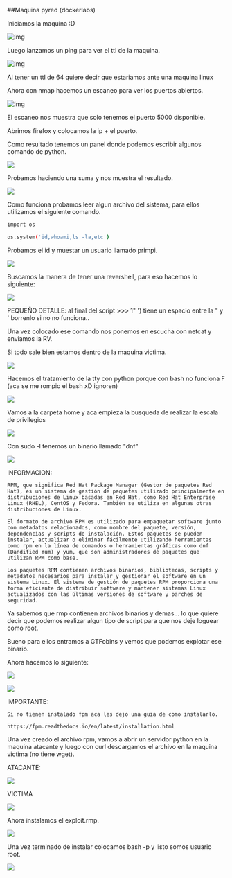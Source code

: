 ##Maquina pyred (dockerlabs)

Iniciamos la maquina :D 

![img](https://github.com/Qu0kk4/Quokka/blob/main/HackMyVm/image/Screenshot%202024-05-14%20191622.png)

Luego lanzamos un ping para ver el ttl de la maquina.

![img](https://github.com/Qu0kk4/Quokka/blob/main/HackMyVm/image/Screenshot%202024-05-14%20191617.png)

Al tener un ttl de 64 quiere decir que estariamos ante una maquina linux

Ahora con nmap hacemos un escaneo para ver los puertos abiertos.

![img](https://github.com/Qu0kk4/Quokka/blob/main/HackMyVm/image/Screenshot%202024-05-14%20193323.png)

El escaneo nos muestra que solo tenemos el puerto 5000 disponible.

Abrimos firefox y colocamos la ip + el puerto.

Como resultado tenemos un panel donde podemos escribir algunos comando de python.

![](https://github.com/Qu0kk4/Quokka/blob/main/HackMyVm/image/Screenshot%202024-05-14%20193504.png)

Probamos haciendo una suma y nos muestra el resultado.

![](https://github.com/Qu0kk4/Quokka/blob/main/HackMyVm/image/Screenshot%202024-05-14%20193542.png)

Como funciona probamos leer algun archivo del sistema, para ellos utilizamos el siguiente comando.

```bash
import os

os.system('id,whoami,ls -la,etc')

```

Probamos el id y muestar un usuario llamado primpi.

![](https://github.com/Qu0kk4/Quokka/blob/main/HackMyVm/image/Screenshot%202024-05-14%20195052.png)

Buscamos la manera de tener una revershell, para eso hacemos lo siguiente:

![](https://github.com/Qu0kk4/Quokka/blob/main/HackMyVm/image/Screenshot%202024-05-14%20200457.png)

PEQUEÑO DETALLE: al final del script >>> 1" ')  tiene un espacio entre la " y ' borrenlo si no no funciona..

Una vez colocado ese comando nos ponemos en escucha con netcat y enviamos la RV.

Si todo sale bien estamos dentro de la maquina victima.

![](https://github.com/Qu0kk4/Quokka/blob/main/HackMyVm/image/Screenshot%202024-05-14%20200751.png)

Hacemos el tratamiento de la tty con python porque con bash no funciona F (aca se me rompio el bash xD ignoren)

![](https://github.com/Qu0kk4/Quokka/blob/main/HackMyVm/image/Screenshot%202024-05-14%20200940.png)

Vamos a la carpeta home y aca empieza la busqueda de realizar la escala de privilegios

![](https://github.com/Qu0kk4/Quokka/blob/main/HackMyVm/image/Screenshot%202024-05-14%20202039.png)

Con sudo -l tenemos un binario llamado "dnf"

![](https://github.com/Qu0kk4/Quokka/blob/main/HackMyVm/image/Screenshot%202024-05-14%20202109.png)

INFORMACION:

```console
RPM, que significa Red Hat Package Manager (Gestor de paquetes Red Hat), es un sistema de gestión de paquetes utilizado principalmente en distribuciones de Linux basadas en Red Hat, como Red Hat Enterprise Linux (RHEL), CentOS y Fedora. También se utiliza en algunas otras distribuciones de Linux.

El formato de archivo RPM es utilizado para empaquetar software junto con metadatos relacionados, como nombre del paquete, versión, dependencias y scripts de instalación. Estos paquetes se pueden instalar, actualizar o eliminar fácilmente utilizando herramientas como rpm en la línea de comandos o herramientas gráficas como dnf (Dandified Yum) y yum, que son administradores de paquetes que utilizan RPM como base.

Los paquetes RPM contienen archivos binarios, bibliotecas, scripts y metadatos necesarios para instalar y gestionar el software en un sistema Linux. El sistema de gestión de paquetes RPM proporciona una forma eficiente de distribuir software y mantener sistemas Linux actualizados con las últimas versiones de software y parches de seguridad.
```

Ya sabemos que rmp contienen archivos binarios y demas... lo que quiere decir que podemos realizar algun tipo de script para que nos deje loguear como root.

Bueno para ellos entramos a GTFobins y vemos que podemos explotar ese binario.

Ahora hacemos lo siguiente:

![](https://github.com/Qu0kk4/Quokka/blob/main/HackMyVm/image/Screenshot%202024-05-14%20202312.png)

![](https://github.com/Qu0kk4/Quokka/blob/main/HackMyVm/image/Screenshot%202024-05-14%20203811.png)

IMPORTANTE:

```console
Si no tienen instalado fpm aca les dejo una guia de como instalarlo.

https://fpm.readthedocs.io/en/latest/installation.html
```
Una vez creado el archivo rpm, vamos a abrir un servidor python en la maquina atacante y luego con curl descargamos el archivo en la maquina victima (no tiene wget).

ATACANTE:

![](https://github.com/Qu0kk4/Quokka/blob/main/HackMyVm/image/Screenshot%202024-05-14%20204032.png)

VICTIMA

![](https://github.com/Qu0kk4/Quokka/blob/main/HackMyVm/image/Screenshot%202024-05-14%20204049.png)

Ahora instalamos el exploit.rmp.

![](https://github.com/Qu0kk4/Quokka/blob/main/HackMyVm/image/Screenshot%202024-05-14%20204226.png)

Una vez terminado de instalar colocamos bash -p y listo somos usuario root.

![](https://github.com/Qu0kk4/Quokka/blob/main/HackMyVm/image/Screenshot%202024-05-14%20204247.png)
